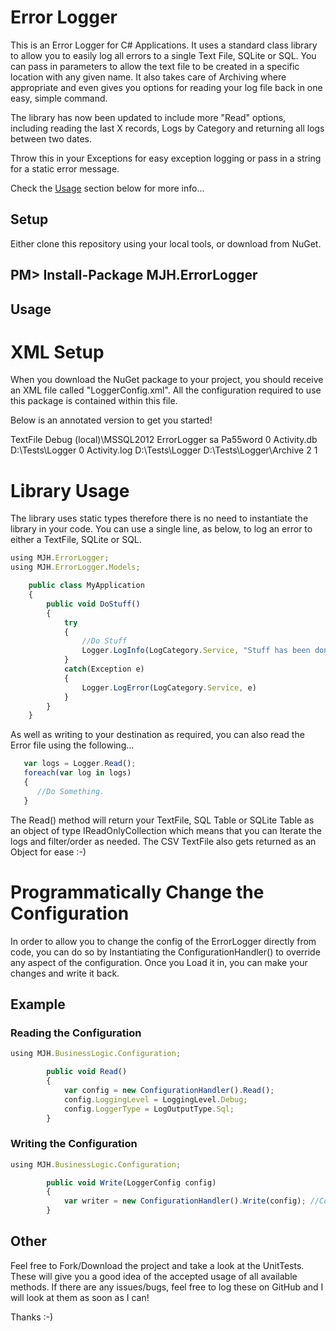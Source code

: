 # Error Logger
This is an Error Logger for C# Applications.  It uses a standard class library to allow you to easily log all errors to a single Text File, SQLite or SQL.  You can pass in parameters to allow the text file to be created in a specific location with any given name.  It also takes care of Archiving where appropriate and even gives you options for reading your log file back in one easy, simple command.

The library has now been updated to include more "Read" options, including reading the last X records, Logs by Category and returning all logs between two dates.

Throw this in your Exceptions for easy exception logging or pass in a string for a static error message.

Check the [Usage](https://github.com/markhotchkiss/ErrorLogger/wiki#usage) section below for more info...

## Setup

Either clone this repository using your local tools, or download from NuGet.

PM> Install-Package MJH.ErrorLogger
-----------------------------------

## Usage

# XML Setup

When you download the NuGet package to your project, you should receive an XML file called "LoggerConfig.xml".  All the configuration required to use this package is contained within this file.

Below is an annotated version to get you started!

<?xml version="1.0" encoding="utf-8" ?>
<LoggerConfig>
  <LoggerType>TextFile</LoggerType> <!--TextFile, SQLite, SQL-->
  <LoggingLevel>Debug</LoggingLevel> <!--Debug, Info, Error - NOTE, this is case sensitive-->
  <Sql>
    <ServerInformation>
      <Server>(local)\MSSQL2012</Server>
      <Database>ErrorLogger</Database>
      <Username>sa</Username>
      <Password>Pa55word</Password>
    </ServerInformation>
    <LoggerInformation>
      <HistoryToKeep>0</HistoryToKeep> <!--Use 0 for no truncation-->
    </LoggerInformation>
  </Sql>
  <SQLite>
    <ServerInformation>
      <LogFileName>Activity.db</LogFileName>
      <LogFileLocation>D:\Tests\Logger</LogFileLocation>
    </ServerInformation>
    <LoggerInformation>
      <HistoryToKeep>0</HistoryToKeep> <!--Use 0 for no truncation-->
    </LoggerInformation>
  </SQLite>
  <Text>
    <FileInformation>
      <LogFileName>Activity.log</LogFileName>
      <LogFileLocation>D:\Tests\Logger</LogFileLocation>
      <ArchiveDirectory>D:\Tests\Logger\Archive</ArchiveDirectory>
    </FileInformation>
    <LoggerInformation>
      <FileHistoryToKeep>2</FileHistoryToKeep> <!--Use 0 for no truncation-->
      <MaxFileSize>1</MaxFileSize>
    </LoggerInformation>
  </Text>
</LoggerConfig>

# Library Usage

The library uses static types therefore there is no need to instantiate the library in your code.  You can use a single line, as below, to log an error to either a TextFile, SQLite or SQL.

```javascript
using MJH.ErrorLogger;
using MJH.ErrorLogger.Models;

    public class MyApplication
    {
        public void DoStuff()
        {
            try
            {
                //Do Stuff
                Logger.LogInfo(LogCategory.Service, "Stuff has been done!")
            }
            catch(Exception e)
            {
                Logger.LogError(LogCategory.Service, e)
            }      
        }
    }
```

As well as writing to your destination as required, you can also read the Error file using the following...

```javascript  
   var logs = Logger.Read();
   foreach(var log in logs)
   {
      //Do Something.
   }
```

The Read() method will return your TextFile, SQL Table or SQLite Table as an object of type IReadOnlyCollection<T> which means that you can Iterate the logs and filter/order as needed.  The CSV TextFile also gets returned as an Object for ease :-)

# Programmatically Change the Configuration

In order to allow you to change the config of the ErrorLogger directly from code, you can do so by Instantiating the ConfigurationHandler() to override any aspect of the configuration.  Once you Load it in, you can make your changes and write it back.

## Example
### Reading the Configuration

```javascript  
using MJH.BusinessLogic.Configuration;

        public void Read()
        {
            var config = new ConfigurationHandler().Read();
            config.LoggingLevel = LoggingLevel.Debug;
            config.LoggerType = LogOutputType.Sql;
        }
```

### Writing the Configuration

```javascript  
using MJH.BusinessLogic.Configuration;

        public void Write(LoggerConfig config)
        {
            var writer = new ConfigurationHandler().Write(config); //Config from the Read() method above after changes.
        }
```

## Other
Feel free to Fork/Download the project and take a look at the UnitTests.  These will give you a good idea of the accepted usage of all available methods.  If there are any issues/bugs, feel free to log these on GitHub and I will look at them as soon as I can!

Thanks :-)
